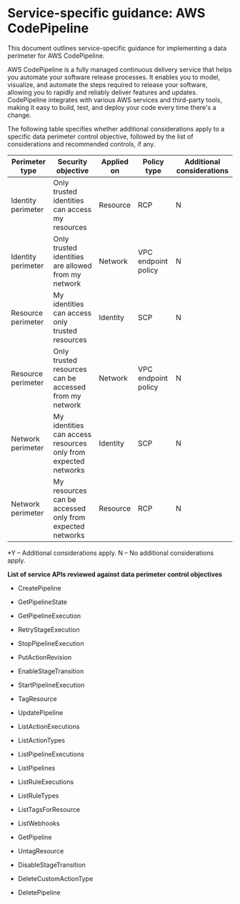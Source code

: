 
# Service-specific guidance: AWS CodePipeline


This document outlines service-specific guidance for implementing a data perimeter for AWS CodePipeline. 

AWS CodePipeline is a fully managed continuous delivery service that helps you automate your software release processes. It enables you to model, visualize, and automate the steps required to release your software, allowing you to rapidly and reliably deliver features and updates. CodePipeline integrates with various AWS services and third-party tools, making it easy to build, test, and deploy your code every time there's a change.


The following table specifies whether additional considerations apply to a specific data perimeter control objective, followed by the list of considerations and recommended controls, if any.

| Perimeter type | Security objective | Applied on | Policy type | Additional considerations |
|----------------|-------------------|------------|-------------|------------------------|
| Identity perimeter | Only trusted identities can access my resources | Resource | RCP | N |
| Identity perimeter | Only trusted identities are allowed from my network | Network | VPC endpoint policy | N |
| Resource perimeter | My identities can access only trusted resources | Identity | SCP | N |
| Resource perimeter | Only trusted resources can be accessed from my network | Network | VPC endpoint policy | N |
| Network perimeter | My identities can access resources only from expected networks | Identity | SCP | N |
| Network perimeter | My resources can be accessed only from expected networks | Resource | RCP | N |

*Y – Additional considerations apply. N – No additional considerations apply.
 


**List of service APIs reviewed against data perimeter control objectives**

* CreatePipeline

* GetPipelineState

* GetPipelineExecution

* RetryStageExecution

* StopPipelineExecution

* PutActionRevision

* EnableStageTransition

* StartPipelineExecution

* TagResource

* UpdatePipeline

* ListActionExecutions

* ListActionTypes

* ListPipelineExecutions

* ListPipelines

* ListRuleExecutions

* ListRuleTypes

* ListTagsForResource

* ListWebhooks

* GetPipeline

* UntagResource

* DisableStageTransition

* DeleteCustomActionType

* DeletePipeline


